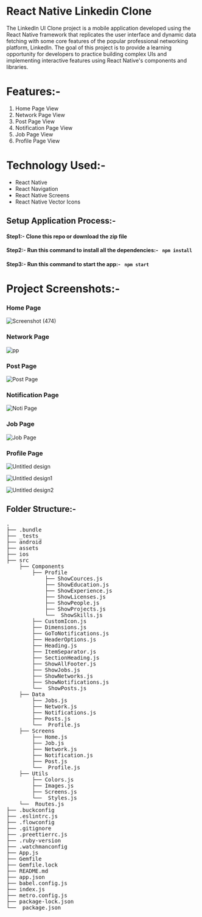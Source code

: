 # React Native Linkedin Clone
<p>The LinkedIn UI Clone project is a mobile application developed using the React Native framework that replicates the user interface and dynamic data fetching with some core features of the popular professional networking platform, LinkedIn. The goal of this project is to provide a learning opportunity for developers to practice building complex UIs and implementing interactive features using React Native's components and libraries.</p>


# Features:-
<ol>
    <li>Home Page View</li>   
    <li>Network Page View</li>
    <li>Post Page View</li>
    <li>Notification Page View</li>
    <li>Job Page View</li>
    <li>Profile Page View</li>
</ol>


# Technology Used:-
<ul>
<li>React Native</li>
<li>React Navigation</li>
<li>React Native Screens</li>
<li>React Native Vector Icons</li>
</ul>

<h2>Setup Application Process:-</h2>
<h4>Step1:- Clone this repo or download the zip file </h4>
  
<h4>Step2:- Run this command to install all the dependencies:- <code> npm install </code>  </h4>

<h4>Step3:- Run this command to start the app:- <code> npm start </code> </h4>


# Project Screenshots:- </h2>

<h3>Home Page</h3>

![Screenshot (474)](https://github.com/shubhamkr83/Native_Linkedin_Clone/assets/72254047/36f3cef5-b245-4e57-980d-542e25aed960)


<h3>Network Page</h3>

![pp](https://github.com/shubhamkr83/Native_Linkedin_Clone/assets/72254047/7b3ef764-c2a0-4e52-8827-5770b37633d3)


<h3>Post Page</h3>

![Post Page](https://github.com/shubhamkr83/Native_Linkedin_Clone/assets/72254047/6a2907f5-afff-41b6-b69c-80b4f1b7b901)


<h3>Notification Page</h3>


![Noti Page](https://github.com/shubhamkr83/Native_Linkedin_Clone/assets/72254047/ea523e7b-0de1-492c-977f-b9af7d9fad0d)


<h3>Job Page</h3>

![Job Page](https://github.com/shubhamkr83/Native_Linkedin_Clone/assets/72254047/d5cad4f5-a945-4f77-be49-92879fdb1bfe)



<h3>Profile Page</h3>

![Untitled design](https://github.com/shubhamkr83/Native_Linkedin_Clone/assets/72254047/ac5058a8-aee8-4884-b0bc-3601028b2bdd)

![Untitled design1](https://github.com/shubhamkr83/Native_Linkedin_Clone/assets/72254047/98411974-f8b8-4870-b449-eb4b3719c0af)

![Untitled design2](https://github.com/shubhamkr83/Native_Linkedin_Clone/assets/72254047/54ff60de-516b-4450-9996-adc0f2082011)



<h2>Folder Structure:-</h2>
<pre>
.
├── .bundle
├── _tests_
├── android
├── assets
├── ios
├── src
    ├── Components
        ├── Profile
            ├── ShowCources.js
            ├── ShowEducation.js
            ├── ShowExperience.js
            ├── ShowLicenses.js
            ├── ShowPeople.js
            ├── ShowProjects.js
            └──  ShowSkills.js
        ├── CustomIcon.js
        ├── Dimensions.js
        ├── GoToNotifications.js
        ├── HeaderOptions.js
        ├── Heading.js
        ├── ItemSeparator.js
        ├── SectionHeading.js
        ├── ShowAllFooter.js
        ├── ShowJobs.js
        ├── ShowNetworks.js
        ├── ShowNotifications.js
        └──  ShowPosts.js
    ├── Data
        ├── Jobs.js
        ├── Network.js
        ├── Notifications.js
        ├── Posts.js
        └──  Profile.js
    ├── Screens
        ├── Home.js
        ├── Job.js
        ├── Network.js
        ├── Notification.js
        ├── Post.js
        └──  Profile.js
    ├── Utils
        ├── Colors.js
        ├── Images.js
        ├── Screens.js
        └──  Styles.js
    └──  Routes.js
├── .buckconfig
├── .eslintrc.js
├── .flowconfig
├── .gitignore
├── .preettierrc.js
├── .ruby-version
├── .watchmanconfig
├── App.js
├── Gemfile
├── Gemfile.lock
├── README.md
├── app.json 
├── babel.config.js
├── index.js
├── metro.config.js
├── package-lock.json
└──  package.json
</pre>

